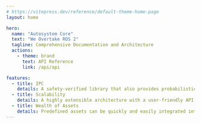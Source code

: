 ```yaml
---
# https://vitepress.dev/reference/default-theme-home-page
layout: home

hero:
  name: "Autosystem Core"
  text: "We Overtake ROS 2"
  tagline: Comprehensive Documentation and Architecture
  actions:
    - theme: brand
      text: API Reference
      link: /api/api

features:
  - title: IPC
    details: A safety-verified library that also provides probabilistic WCET guarantees.
  - title: Scalability
    details: A highly extensible architecture with a user-friendly API.
  - title: Wealth of Assets
    details: Predefined assets can be quickly and easily integrated into your application.
---
```


